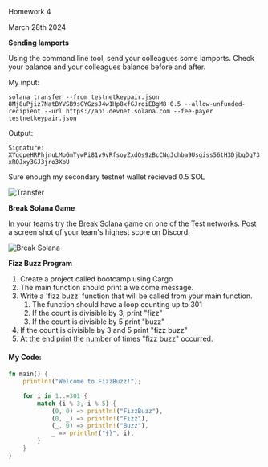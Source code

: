 Homework 4 

March 28th 2024

**Sending lamports**

Using the command line tool, send your colleagues some lamports. Check your balance and your colleagues balance before and after.

My input: 

```solana transfer --from testnetkeypair.json 8Mj8uPjiz7NatBYVSB9sGYGzsJ4w1Hp8xfGJroiEBgM8 0.5 --allow-unfunded-recipient --url https://api.devnet.solana.com --fee-payer testnetkeypair.json```


Output:

```Signature: XYqqpeHRPhjnuLMoGmTywPi81v9vRfsoyZxdQs9zBcCNgJchba9Usgiss56tH3DjbqDq73xRQJxy3GJ3jro3XoU```


Sure enough my secondary testnet wallet recieved 0.5 SOL

![Transfer](../images/tramsfer.png)

**Break Solana Game**

In your teams try the [Break Solana](https://break.solana.com/wallet?cluster=devnet) game on one of the Test networks. Post a screen shot of your team's highest score on Discord.

![Break Solana](../images/breaksolana.png)

**Fizz Buzz Program**

1. Create a project called bootcamp using Cargo
2. The main function should print a welcome message.
3. Write a 'fizz buzz' function that will be called from your main function.
    1. The function should have a loop counting up to 301
    2. If the count is divisible by 3, print "fizz"
    3. If the count is divisible by 5 print "buzz"
4. If the count is divisible by 3 and 5 print "fizz buzz"
5. At the end print the number of times "fizz buzz" occurred.

#### My Code:

```rust
fn main() {
    println!("Welcome to FizzBuzz!");

    for i in 1..=301 {
        match (i % 3, i % 5) {
            (0, 0) => println!("FizzBuzz"),
            (0, _) => println!("Fizz"),
            (_, 0) => println!("Buzz"),
            _ => println!("{}", i),
        }
    }
}